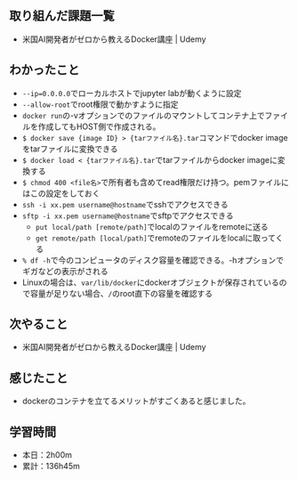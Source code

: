 ## 取り組んだ課題一覧
- 米国AI開発者がゼロから教えるDocker講座 | Udemy
## わかったこと
- `--ip=0.0.0.0`でローカルホストでjupyter labが動くように設定
- `--allow-root`でroot権限で動かすように指定
- `docker run`の-vオプションでのファイルのマウントしてコンテナ上でファイルを作成してもHOST側で作成される。
- `$ docker save {image ID} > {tarファイル名}.tar`コマンドでdocker imageをtarファイルに変換できる
- `$ docker load < {tarファイル名}.tar`でtarファイルからdocker imageに変換する
- `$ chmod 400 <file名>`で所有者も含めてread権限だけ持つ。pemファイルにはこの設定をしておく
- `ssh -i xx.pem username@hostname`でsshでアクセスできる
- `sftp -i xx.pem username@hostname`でsftpでアクセスできる
  - `put local/path [remote/path]`でlocalのファイルをremoteに送る
  - `get remote/path [local/path]`でremoteのファイルをlocalに取ってくる
- `% df -h`で今のコンピュータのディスク容量を確認できる。-hオプションでギガなどの表示がされる
- Linuxの場合は、`var/lib/docker`にdockerオブジェクトが保存されているので容量が足りない場合、`/`のroot直下の容量を確認する
## 次やること
- 米国AI開発者がゼロから教えるDocker講座 | Udemy
## 感じたこと
- dockerのコンテナを立てるメリットがすごくあると感じました。
## 学習時間
- 本日：2h00m
- 累計：136h45m

